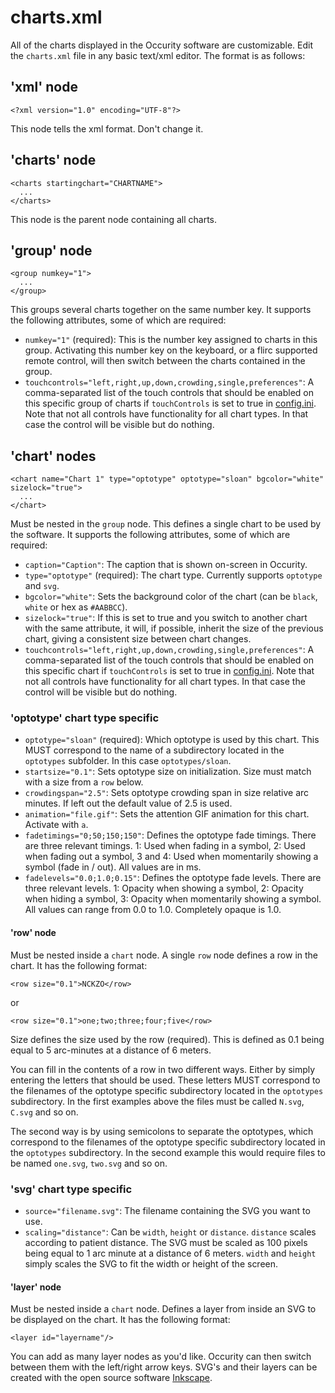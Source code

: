 # charts.xml
All of the charts displayed in the Occurity software are customizable. Edit the `charts.xml` file in any basic text/xml editor. The format is as follows:

## 'xml' node
```
<?xml version="1.0" encoding="UTF-8"?>
```
This node tells the xml format. Don't change it.

## 'charts' node
```
<charts startingchart="CHARTNAME">
  ...
</charts>
```
This node is the parent node containing all charts.

## 'group' node
```
<group numkey="1">
  ...
</group>
```
This groups several charts together on the same number key. It supports the following attributes, some of which are required:
* `numkey="1"` (required): This is the number key assigned to charts in this group. Activating this number key on the keyboard, or a flirc supported remote control, will then switch between the charts contained in the group.
* `touchcontrols="left,right,up,down,crowding,single,preferences"`: A comma-separated list of the touch controls that should be enabled on this specific group of charts if `touchControls` is set to true in [config.ini](CONFIGINI.md). Note that not all controls have functionality for all chart types. In that case the control will be visible but do nothing.

## 'chart' nodes
```
<chart name="Chart 1" type="optotype" optotype="sloan" bgcolor="white" sizelock="true">
  ...
</chart>
```
Must be nested in the `group` node. This defines a single chart to be used by the software. It supports the following attributes, some of which are required:
* `caption="Caption"`: The caption that is shown on-screen in Occurity.
* `type="optotype"` (required): The chart type. Currently supports `optotype` and `svg`.
* `bgcolor="white"`: Sets the background color of the chart (can be `black`, `white` or hex as `#AABBCC`).
* `sizelock="true"`: If this is set to true and you switch to another chart with the same attribute, it will, if possible, inherit the size of the previous chart, giving a consistent size between chart changes.
* `touchcontrols="left,right,up,down,crowding,single,preferences"`: A comma-separated list of the touch controls that should be enabled on this specific chart if `touchControls` is set to true in [config.ini](CONFIGINI.md). Note that not all controls have functionality for all chart types. In that case the control will be visible but do nothing.

### 'optotype' chart type specific
* `optotype="sloan"` (required): Which optotype is used by this chart. This MUST correspond to the name of a subdirectory located in the `optotypes` subfolder. In this case `optotypes/sloan`.
* `startsize="0.1"`: Sets optotype size on initialization. Size must match with a size from a `row` below.
* `crowdingspan="2.5"`: Sets optotype crowding span in size relative arc minutes. If left out the default value of 2.5 is used.
* `animation="file.gif"`: Sets the attention GIF animation for this chart. Activate with `a`.
* `fadetimings="0;50;150;150"`: Defines the optotype fade timings. There are three relevant timings. 1: Used when fading in a symbol, 2: Used when fading out a symbol, 3 and 4: Used when momentarily showing a symbol (fade in / out). All values are in ms.
* `fadelevels="0.0;1.0;0.15"`: Defines the optotype fade levels. There are three relevant levels. 1: Opacity when showing a symbol, 2: Opacity when hiding a symbol, 3: Opacity when momentarily showing a symbol. All values can range from 0.0 to 1.0. Completely opaque is 1.0.

#### 'row' node
Must be nested inside a `chart` node. A single `row` node defines a row in the chart. It has the following format:
```
<row size="0.1">NCKZO</row>
```
or
```
<row size="0.1">one;two;three;four;five</row>
```
Size defines the size used by the row (required). This is defined as 0.1 being equal to 5 arc-minutes at a distance of 6 meters.

You can fill in the contents of a row in two different ways. Either by simply entering the letters that should be used. These letters MUST correspond to the filenames of the optotype specific subdirectory located in the `optotypes` subdirectory. In the first examples above the files must be called `N.svg`, `C.svg` and so on.

The second way is by using semicolons to separate the optotypes, which correspond to the filenames of the optotype specific subdirectory located in the `optotypes` subdirectory. In the second example this would require files to be named `one.svg`, `two.svg` and so on.

### 'svg' chart type specific
* `source="filename.svg"`: The filename containing the SVG you want to use.
* `scaling="distance"`: Can be `width`, `height` or `distance`. `distance` scales according to patient distance. The SVG must be scaled as 100 pixels being equal to 1 arc minute at a distance of 6 meters. `width` and `height` simply scales the SVG to fit the width or height of the screen.

#### 'layer' node
Must be nested inside a `chart` node. Defines a layer from inside an SVG to be displayed on the chart. It has the following format:
```
<layer id="layername"/>
```
You can add as many layer nodes as you'd like. Occurity can then switch between them with the left/right arrow keys. SVG's and their layers can be created with the open source software [Inkscape](https://inkscape.org/).
